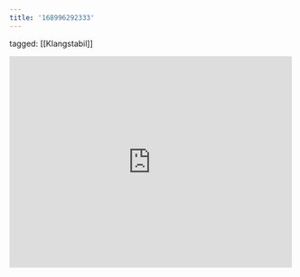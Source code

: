 ```yaml
---
title: '168996292333'
---
```

tagged: [[Klangstabil]]
<iframe allow="accelerometer; autoplay; clipboard-write; encrypted-media; gyroscope; picture-in-picture" allowfullscreen="" frameborder="0" height="375" id="youtube_iframe" src="https://www.youtube.com/embed/WEVwun0ikRo?feature=oembed&amp;enablejsapi=1&amp;origin=https://safe.txmblr.com&amp;wmode=opaque" width="500"></iframe>